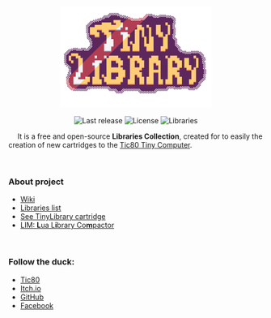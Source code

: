 <div align="center">
	<img src="https://github.com/duckafire/TinyLibrary/blob/main/tinylibrary-icon.png" width="300">
	<p>
		<a><img alt="Last release" src="https://img.shields.io/badge/Last%20release-v1.3.0-%2325a319"/></a>
		<a><img alt="License" src="https://img.shields.io/badge/License-MIT-%23a61f82"/></a>
		<a><img alt="Libraries" src="https://img.shields.io/badge/Libraries-x4-%0f99dd"/></a>
    </p>
</div>

&emsp; It is a free and open-source **Libraries Collection**, created for to easily the creation of new cartridges to the [Tic80 Tiny Computer](https://tic80.com "Official site").

<br>

### About project
* [Wiki](https://github.com/duckafire/TinyLibrary/wiki "Official wiki")
* [Libraries list](https://github.com/duckafire/TinyLibrary/tree/main/collection "List of libraries present in collection")
* [See TinyLibrary cartridge](https://tic80.com/play?cart=3288 "Avaliable in tic80.com")
* [LIM: **L**ua L**i**brary Co**m**pactor](https://github.com/duckafire/LIM "Library compactor used in libraries")

<br>

### Follow the duck:
* [Tic80](https://tic80.com/dev?id=8700)
* [Itch.io](https://duckafire.itch.io)  
* [GitHub](https://github.com/duckafire)
* [Facebook](https://facebook.com/duckafire)
